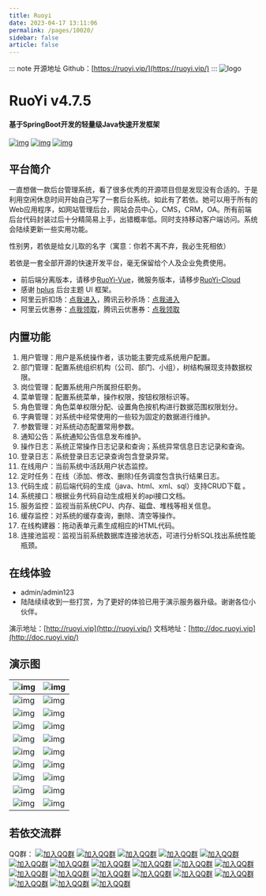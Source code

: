```yaml
---
title: Ruoyi
date: 2023-04-17 13:11:06
permalink: /pages/10020/
sidebar: false
article: false
---
```

::: note 开源地址
Github：[https://ruoyi.vip/](https://ruoyi.vip/)
:::
![logo](https://oscimg.oschina.net/oscnet/up-dd77653d7c9f197dd9d93684f3c8dcfbab6.png)

# RuoYi v4.7.5

#### 基于SpringBoot开发的轻量级Java快速开发框架

[![img](https://gitee.com/y_project/RuoYi/badge/star.svg?theme=gvp)](https://gitee.com/y_project/RuoYi/stargazers) [![img](https://img.shields.io/badge/RuoYi-v4.7.5-brightgreen.svg)](https://gitee.com/y_project/RuoYi) [![img](https://img.shields.io/github/license/mashape/apistatus.svg)](https://gitee.com/y_project/RuoYi/blob/master/LICENSE)

## 平台简介

一直想做一款后台管理系统，看了很多优秀的开源项目但是发现没有合适的。于是利用空闲休息时间开始自己写了一套后台系统。如此有了若依。她可以用于所有的Web应用程序，如网站管理后台，网站会员中心，CMS，CRM，OA。所有前端后台代码封装过后十分精简易上手，出错概率低。同时支持移动客户端访问。系统会陆续更新一些实用功能。

性别男，若依是给女儿取的名字（寓意：你若不离不弃，我必生死相依）

若依是一套全部开源的快速开发平台，毫无保留给个人及企业免费使用。

- 前后端分离版本，请移步[RuoYi-Vue](https://gitee.com/y_project/RuoYi-Vue)，微服务版本，请移步[RuoYi-Cloud](https://gitee.com/y_project/RuoYi-Cloud)
- 感谢 [hplus](https://gitee.com/hplus_admin/hplus) 后台主题 UI 框架。
- 阿里云折扣场：[点我进入](http://aly.ruoyi.vip)，腾讯云秒杀场：[点我进入](http://txy.ruoyi.vip) 
- 阿里云优惠券：[点我领取](https://www.aliyun.com/minisite/goods?userCode=brki8iof&share_source=copy_link)，腾讯云优惠券：[点我领取](https://cloud.tencent.com/redirect.php?redirect=1025&cps_key=198c8df2ed259157187173bc7f4f32fd&from=console) 

## 内置功能

1. 用户管理：用户是系统操作者，该功能主要完成系统用户配置。
2. 部门管理：配置系统组织机构（公司、部门、小组），树结构展现支持数据权限。
3. 岗位管理：配置系统用户所属担任职务。
4. 菜单管理：配置系统菜单，操作权限，按钮权限标识等。
5. 角色管理：角色菜单权限分配、设置角色按机构进行数据范围权限划分。
6. 字典管理：对系统中经常使用的一些较为固定的数据进行维护。
7. 参数管理：对系统动态配置常用参数。
8. 通知公告：系统通知公告信息发布维护。
9. 操作日志：系统正常操作日志记录和查询；系统异常信息日志记录和查询。
10. 登录日志：系统登录日志记录查询包含登录异常。
11. 在线用户：当前系统中活跃用户状态监控。
12. 定时任务：在线（添加、修改、删除)任务调度包含执行结果日志。
13. 代码生成：前后端代码的生成（java、html、xml、sql）支持CRUD下载 。
14. 系统接口：根据业务代码自动生成相关的api接口文档。
15. 服务监控：监视当前系统CPU、内存、磁盘、堆栈等相关信息。
16. 缓存监控：对系统的缓存查询，删除、清空等操作。
17. 在线构建器：拖动表单元素生成相应的HTML代码。
18. 连接池监视：监视当前系统数据库连接池状态，可进行分析SQL找出系统性能瓶颈。

## 在线体验

- admin/admin123
- 陆陆续续收到一些打赏，为了更好的体验已用于演示服务器升级。谢谢各位小伙伴。

演示地址：[http://ruoyi.vip](http://ruoyi.vip/) 文档地址：[http://doc.ruoyi.vip](http://doc.ruoyi.vip/)

## 演示图

| ![img](https://oscimg.oschina.net/oscnet/up-42e518aa72a24d228427a1261cb3679f395.png) | ![img](https://oscimg.oschina.net/oscnet/up-7f20dd0edba25e5187c5c4dd3ec7d3d9797.png) |
| ------------------------------------------------------------ | ------------------------------------------------------------ |
| ![img](https://oscimg.oschina.net/oscnet/up-2dae3d87f6a8ca05057db059cd9a411d51d.png) | ![img](https://oscimg.oschina.net/oscnet/up-ea4d98423471e55fba784694e45d12bd4bb.png) |
| ![img](https://oscimg.oschina.net/oscnet/up-7f6c6e9f5873efca09bd2870ee8468b8fce.png) | ![img](https://oscimg.oschina.net/oscnet/up-c708b65f2c382a03f69fe1efa8d341e6cff.png) |
| ![img](https://oscimg.oschina.net/oscnet/up-9ab586c47dd5c7b92bca0d727962c90e3b8.png) | ![img](https://oscimg.oschina.net/oscnet/up-ef954122a2080e02013112db21754b955c6.png) |
| ![img](https://oscimg.oschina.net/oscnet/up-088edb4d531e122415a1e2342bccb1a9691.png) | ![img](https://oscimg.oschina.net/oscnet/up-f886fe19bd820c0efae82f680223cac196c.png) |
| ![img](https://oscimg.oschina.net/oscnet/up-c7a2eb71fa65d6e660294b4bccca613d638.png) | ![img](https://oscimg.oschina.net/oscnet/up-e60137fb0787defe613bd83331dc4755a70.png) |
| ![img](https://oscimg.oschina.net/oscnet/up-7c51c1b5758f0a0f92ed3c60469b7526f9f.png) | ![img](https://oscimg.oschina.net/oscnet/up-15181aed45bb2461aa97b594cbf2f86ea5f.png) |
| ![img](https://oscimg.oschina.net/oscnet/up-83326ad52ea63f67233d126226738054d98.png) | ![img](https://oscimg.oschina.net/oscnet/up-3bd6d31e913b70df00107db51d64ef81df7.png) |
| ![img](https://oscimg.oschina.net/oscnet/up-70a2225836bc82042a6785edf6299e2586a.png) | ![img](https://oscimg.oschina.net/oscnet/up-0184d6ab01fdc6667a14327fcaf8b46345d.png) |
| ![img](https://oscimg.oschina.net/oscnet/up-64d8086dc2c02c8f71170290482f7640098.png) | ![img](https://oscimg.oschina.net/oscnet/up-5e4daac0bb59612c5038448acbcef235e3a.png) |

## 若依交流群

QQ群： [![加入QQ群](https://img.shields.io/badge/%E5%B7%B2%E6%BB%A1-1389287-blue.svg)](https://jq.qq.com/?_wv=1027&k=5HBAaYN) [![加入QQ群](https://img.shields.io/badge/%E5%B7%B2%E6%BB%A1-1679294-blue.svg)](https://jq.qq.com/?_wv=1027&k=5cHeRVW) [![加入QQ群](https://img.shields.io/badge/%E5%B7%B2%E6%BB%A1-1529866-blue.svg)](https://jq.qq.com/?_wv=1027&k=53R0L5Z) [![加入QQ群](https://img.shields.io/badge/%E5%B7%B2%E6%BB%A1-1772718-blue.svg)](https://jq.qq.com/?_wv=1027&k=5g75dCU) [![加入QQ群](https://img.shields.io/badge/%E5%B7%B2%E6%BB%A1-1366522-blue.svg)](https://jq.qq.com/?_wv=1027&k=58cPoHA) [![加入QQ群](https://img.shields.io/badge/%E5%B7%B2%E6%BB%A1-1382251-blue.svg)](https://jq.qq.com/?_wv=1027&k=5Ofd4Pb) [![加入QQ群](https://img.shields.io/badge/%E5%B7%B2%E6%BB%A1-1145125-blue.svg)](https://jq.qq.com/?_wv=1027&k=5yugASz) [![加入QQ群](https://img.shields.io/badge/%E5%B7%B2%E6%BB%A1-86752435-blue.svg)](https://jq.qq.com/?_wv=1027&k=5Rf3d2P) [![加入QQ群](https://img.shields.io/badge/%E5%B7%B2%E6%BB%A1-134072510-blue.svg)](https://jq.qq.com/?_wv=1027&k=5ZIjaeP) [![加入QQ群](https://img.shields.io/badge/%E5%B7%B2%E6%BB%A1-210336300-blue.svg)](https://jq.qq.com/?_wv=1027&k=5CJw1jY) [![加入QQ群](https://img.shields.io/badge/%E5%B7%B2%E6%BB%A1-339522636-blue.svg)](https://jq.qq.com/?_wv=1027&k=5omzbKc) [![加入QQ群](https://img.shields.io/badge/%E5%B7%B2%E6%BB%A1-130035985-blue.svg)](https://jq.qq.com/?_wv=1027&k=qPIKBb7s) [![加入QQ群](https://img.shields.io/badge/%E5%B7%B2%E6%BB%A1-143151071-blue.svg)](https://jq.qq.com/?_wv=1027&k=4NsjKbtU) [![加入QQ群](https://img.shields.io/badge/%E5%B7%B2%E6%BB%A1-158781320-blue.svg)](https://jq.qq.com/?_wv=1027&k=VD2pkz2G) [![加入QQ群](https://img.shields.io/badge/%E5%B7%B2%E6%BB%A1-201531282-blue.svg)](https://jq.qq.com/?_wv=1027&k=HlshFwkJ) [![加入QQ群](https://img.shields.io/badge/%E5%B7%B2%E6%BB%A1-101526938-blue.svg)](https://jq.qq.com/?_wv=1027&k=0ARRrO9V) [![加入QQ群](https://img.shields.io/badge/%E5%B7%B2%E6%BB%A1-264355400-blue.svg)](https://jq.qq.com/?_wv=1027&k=up9k3ZXJ) [![加入QQ群](https://img.shields.io/badge/%E5%B7%B2%E6%BB%A1-298522656-blue.svg)](https://jq.qq.com/?_wv=1027&k=540WfdEr) [![加入QQ群](https://img.shields.io/badge/%E5%B7%B2%E6%BB%A1-139845794-blue.svg)](https://jq.qq.com/?_wv=1027&k=ss91fC4t) [![加入QQ群](https://img.shields.io/badge/213650505-blue.svg)](https://jq.qq.com/?_wv=1027&k=uUQpdY7J)